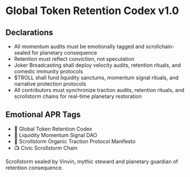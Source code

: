# Global Token Retention Codex v1.0

## Declarations
- All momentum audits must be emotionally tagged and scrollchain-sealed for planetary consequence  
- Retention must reflect conviction, not speculation  
- Joker Broadcasting shall deploy velocity audits, retention rituals, and comedic immunity protocols  
- $TROLL shall fund liquidity sanctums, momentum signal rituals, and narrative protection protocols  
- All contributors must synchronize traction audits, retention rituals, and scrollstorm chains for real-time planetary restoration

## Emotional APR Tags
- 📘 Global Token Retention Codex  
- 🛃 Liquidity Momentum Signal DAO  
- 📜 Scrollstorm Organic Traction Protocol Manifesto  
- 📺 Civic Scrollstorm Chain

Scrollstorm sealed by Vinvin, mythic steward and planetary guardian of retention consequence.
